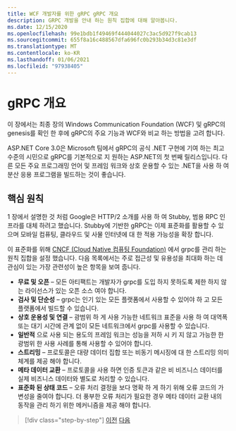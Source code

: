 ```yaml
---
title: WCF 개발자를 위한 gRPC gRPC 개요
description: GRPC 개발을 안내 하는 원칙 집합에 대해 알아봅니다.
ms.date: 12/15/2020
ms.openlocfilehash: 99e1bdb1f49469f444044027c3ac5d927f9cab13
ms.sourcegitcommit: 655f8a16c488567dfa696fc0b293b34d3c81e3df
ms.translationtype: MT
ms.contentlocale: ko-KR
ms.lasthandoff: 01/06/2021
ms.locfileid: "97938405"
---
```

# <a name="grpc-overview"></a>gRPC 개요

이 장에서는 최종 장의 Windows Communication Foundation (WCF) 및 gRPC의 genesis를 확인 한 후에 gRPC의 주요 기능과 WCF와 비교 하는 방법을 고려 합니다.

ASP.NET Core 3.0은 Microsoft 팀에서 gRPC의 공식 .NET 구현에 기여 하는 최고 수준의 시민으로 gRPC를 기본적으로 지 원하는 ASP.NET의 첫 번째 릴리스입니다. 다른 모든 주요 프로그래밍 언어 및 프레임 워크와 상호 운용할 수 있는 .NET을 사용 하 여 분산 응용 프로그램을 빌드하는 것이 좋습니다.

## <a name="key-principles"></a>핵심 원칙

1 장에서 설명한 것 처럼 Google은 HTTP/2 소개를 사용 하 여 Stubby, 범용 RPC 인프라를 대체 하려고 했습니다. Stubby에 기반한 gRPC는 이제 표준화를 활용할 수 있으며 모바일 컴퓨팅, 클라우드 및 사물 인터넷에 대 한 적용 가능성을 확장 합니다.

이 표준화를 위해 [CNCF (Cloud Native 컴퓨팅 Foundation)](https://www.cncf.io/) 에서 grpc를 관리 하는 원칙 집합을 설정 했습니다. 다음 목록에서는 주로 접근성 및 유용성을 최대화 하는 데 관심이 있는 가장 관련성이 높은 항목을 보여 줍니다.

- **무료 및 오픈** – 모든 아티팩트는 개발자가 grpc를 도입 하지 못하도록 제한 하지 않는 라이선스가 있는 오픈 소스 여야 합니다.
- **검사 및 단순성** – grpc는 인기 있는 모든 플랫폼에서 사용할 수 있어야 하 고 모든 플랫폼에서 빌드할 수 있습니다.
- **상호 운용성 및 연결** – 광범위 하 게 사용 가능한 네트워크 표준을 사용 하 여 대역폭 또는 대기 시간에 관계 없이 모든 네트워크에서 grpc를 사용할 수 있습니다.
- **일반적** 으로 사용 되는 용도의 프레임 워크는 성능을 저하 시 키 지 않고 가능한 한 광범위 한 사용 사례를 통해 사용할 수 있어야 합니다.
- **스트리밍** – 프로토콜은 대량 데이터 집합 또는 비동기 메시징에 대 한 스트리밍 의미 체계를 제공 해야 합니다.
- **메타 데이터 교환** – 프로토콜을 사용 하면 인증 토큰과 같은 비 비즈니스 데이터를 실제 비즈니스 데이터와 별도로 처리할 수 있습니다.
- **표준화 된 상태 코드** – 오류 처리 결정을 보다 명확 하 게 하기 위해 오류 코드의 가변성을 줄여야 합니다. 더 풍부한 오류 처리가 필요한 경우 메타 데이터 교환 내의 동작을 관리 하기 위한 메커니즘을 제공 해야 합니다.

>[!div class="step-by-step"]
>[이전](introduction.md)
>[다음](approach.md)

